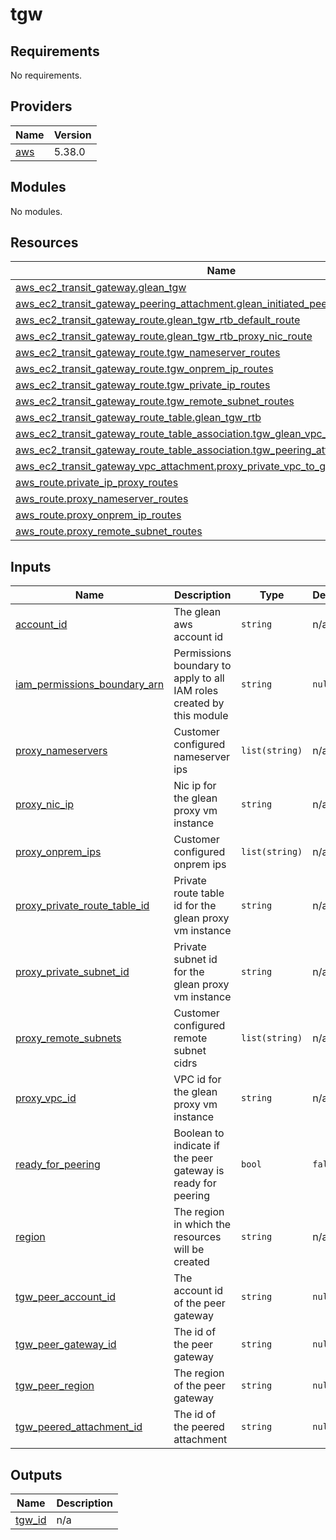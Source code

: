 # tgw

<!-- BEGINNING OF PRE-COMMIT-TERRAFORM DOCS HOOK -->
## Requirements

No requirements.

## Providers

| Name | Version |
|------|---------|
| <a name="provider_aws"></a> [aws](#provider\_aws) | 5.38.0 |

## Modules

No modules.

## Resources

| Name | Type |
|------|------|
| [aws_ec2_transit_gateway.glean_tgw](https://registry.terraform.io/providers/hashicorp/aws/latest/docs/resources/ec2_transit_gateway) | resource |
| [aws_ec2_transit_gateway_peering_attachment.glean_initiated_peering_attachment](https://registry.terraform.io/providers/hashicorp/aws/latest/docs/resources/ec2_transit_gateway_peering_attachment) | resource |
| [aws_ec2_transit_gateway_route.glean_tgw_rtb_default_route](https://registry.terraform.io/providers/hashicorp/aws/latest/docs/resources/ec2_transit_gateway_route) | resource |
| [aws_ec2_transit_gateway_route.glean_tgw_rtb_proxy_nic_route](https://registry.terraform.io/providers/hashicorp/aws/latest/docs/resources/ec2_transit_gateway_route) | resource |
| [aws_ec2_transit_gateway_route.tgw_nameserver_routes](https://registry.terraform.io/providers/hashicorp/aws/latest/docs/resources/ec2_transit_gateway_route) | resource |
| [aws_ec2_transit_gateway_route.tgw_onprem_ip_routes](https://registry.terraform.io/providers/hashicorp/aws/latest/docs/resources/ec2_transit_gateway_route) | resource |
| [aws_ec2_transit_gateway_route.tgw_private_ip_routes](https://registry.terraform.io/providers/hashicorp/aws/latest/docs/resources/ec2_transit_gateway_route) | resource |
| [aws_ec2_transit_gateway_route.tgw_remote_subnet_routes](https://registry.terraform.io/providers/hashicorp/aws/latest/docs/resources/ec2_transit_gateway_route) | resource |
| [aws_ec2_transit_gateway_route_table.glean_tgw_rtb](https://registry.terraform.io/providers/hashicorp/aws/latest/docs/resources/ec2_transit_gateway_route_table) | resource |
| [aws_ec2_transit_gateway_route_table_association.tgw_glean_vpc_association](https://registry.terraform.io/providers/hashicorp/aws/latest/docs/resources/ec2_transit_gateway_route_table_association) | resource |
| [aws_ec2_transit_gateway_route_table_association.tgw_peering_attachment_association](https://registry.terraform.io/providers/hashicorp/aws/latest/docs/resources/ec2_transit_gateway_route_table_association) | resource |
| [aws_ec2_transit_gateway_vpc_attachment.proxy_private_vpc_to_glean_tgw_attachment](https://registry.terraform.io/providers/hashicorp/aws/latest/docs/resources/ec2_transit_gateway_vpc_attachment) | resource |
| [aws_route.private_ip_proxy_routes](https://registry.terraform.io/providers/hashicorp/aws/latest/docs/resources/route) | resource |
| [aws_route.proxy_nameserver_routes](https://registry.terraform.io/providers/hashicorp/aws/latest/docs/resources/route) | resource |
| [aws_route.proxy_onprem_ip_routes](https://registry.terraform.io/providers/hashicorp/aws/latest/docs/resources/route) | resource |
| [aws_route.proxy_remote_subnet_routes](https://registry.terraform.io/providers/hashicorp/aws/latest/docs/resources/route) | resource |

## Inputs

| Name | Description | Type | Default | Required |
|------|-------------|------|---------|:--------:|
| <a name="input_account_id"></a> [account\_id](#input\_account\_id) | The glean aws account id | `string` | n/a | yes |
| <a name="input_iam_permissions_boundary_arn"></a> [iam\_permissions\_boundary\_arn](#input\_iam\_permissions\_boundary\_arn) | Permissions boundary to apply to all IAM roles created by this module | `string` | `null` | no |
| <a name="input_proxy_nameservers"></a> [proxy\_nameservers](#input\_proxy\_nameservers) | Customer configured nameserver ips | `list(string)` | n/a | yes |
| <a name="input_proxy_nic_ip"></a> [proxy\_nic\_ip](#input\_proxy\_nic\_ip) | Nic ip for the glean proxy vm instance | `string` | n/a | yes |
| <a name="input_proxy_onprem_ips"></a> [proxy\_onprem\_ips](#input\_proxy\_onprem\_ips) | Customer configured onprem ips | `list(string)` | n/a | yes |
| <a name="input_proxy_private_route_table_id"></a> [proxy\_private\_route\_table\_id](#input\_proxy\_private\_route\_table\_id) | Private route table id for the glean proxy vm instance | `string` | n/a | yes |
| <a name="input_proxy_private_subnet_id"></a> [proxy\_private\_subnet\_id](#input\_proxy\_private\_subnet\_id) | Private subnet id for the glean proxy vm instance | `string` | n/a | yes |
| <a name="input_proxy_remote_subnets"></a> [proxy\_remote\_subnets](#input\_proxy\_remote\_subnets) | Customer configured remote subnet cidrs | `list(string)` | n/a | yes |
| <a name="input_proxy_vpc_id"></a> [proxy\_vpc\_id](#input\_proxy\_vpc\_id) | VPC id for the glean proxy vm instance | `string` | n/a | yes |
| <a name="input_ready_for_peering"></a> [ready\_for\_peering](#input\_ready\_for\_peering) | Boolean to indicate if the peer gateway is ready for peering | `bool` | `false` | no |
| <a name="input_region"></a> [region](#input\_region) | The region in which the resources will be created | `string` | n/a | yes |
| <a name="input_tgw_peer_account_id"></a> [tgw\_peer\_account\_id](#input\_tgw\_peer\_account\_id) | The account id of the peer gateway | `string` | `null` | no |
| <a name="input_tgw_peer_gateway_id"></a> [tgw\_peer\_gateway\_id](#input\_tgw\_peer\_gateway\_id) | The id of the peer gateway | `string` | `null` | no |
| <a name="input_tgw_peer_region"></a> [tgw\_peer\_region](#input\_tgw\_peer\_region) | The region of the peer gateway | `string` | `null` | no |
| <a name="input_tgw_peered_attachment_id"></a> [tgw\_peered\_attachment\_id](#input\_tgw\_peered\_attachment\_id) | The id of the peered attachment | `string` | `null` | no |

## Outputs

| Name | Description |
|------|-------------|
| <a name="output_tgw_id"></a> [tgw\_id](#output\_tgw\_id) | n/a |
<!-- END OF PRE-COMMIT-TERRAFORM DOCS HOOK -->
